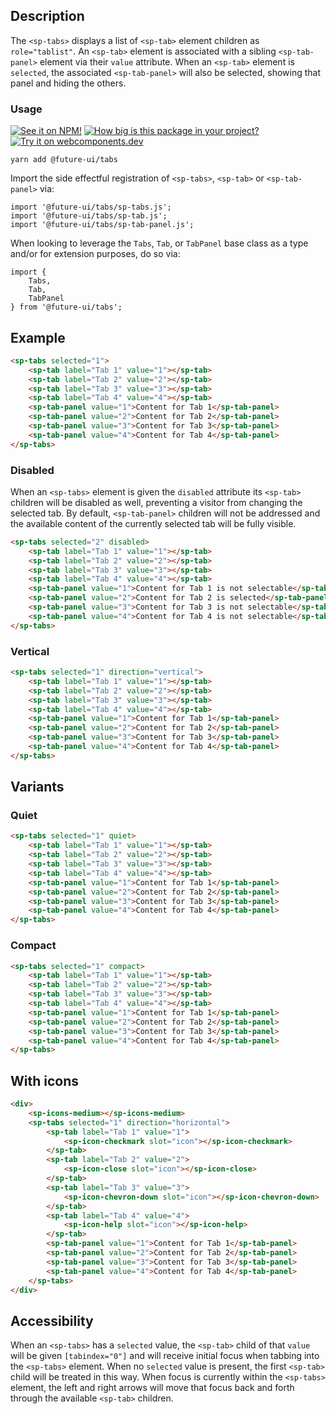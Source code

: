 ## Description

The `<sp-tabs>` displays a list of `<sp-tab>` element children as `role="tablist"`. An `<sp-tab>` element is associated with a sibling `<sp-tab-panel>` element via their `value` attribute. When an `<sp-tab>` element is `selected`, the associated `<sp-tab-panel>` will also be selected, showing that panel and hiding the others.

### Usage

[![See it on NPM!](https://img.shields.io/npm/v/@future-ui/tabs?style=for-the-badge)](https://www.npmjs.com/package/@future-ui/tabs)
[![How big is this package in your project?](https://img.shields.io/bundlephobia/minzip/@future-ui/tabs?style=for-the-badge)](https://bundlephobia.com/result?p=@future-ui/tabs)
[![Try it on webcomponents.dev](https://img.shields.io/badge/Try%20it%20on-webcomponents.dev-green?style=for-the-badge)](https://webcomponents.dev/edit/collection/fO75441E1Q5ZlI0e9pgq/2JFFTBPXfCZpePD0wk58/src/index.ts)

```
yarn add @future-ui/tabs
```

Import the side effectful registration of `<sp-tabs>`, `<sp-tab>` or `<sp-tab-panel>` via:

```
import '@future-ui/tabs/sp-tabs.js';
import '@future-ui/tabs/sp-tab.js';
import '@future-ui/tabs/sp-tab-panel.js';
```

When looking to leverage the `Tabs`, `Tab`, or `TabPanel` base class as a type and/or for extension purposes, do so via:

```
import {
    Tabs,
    Tab,
    TabPanel
} from '@future-ui/tabs';
```

## Example

```html
<sp-tabs selected="1">
    <sp-tab label="Tab 1" value="1"></sp-tab>
    <sp-tab label="Tab 2" value="2"></sp-tab>
    <sp-tab label="Tab 3" value="3"></sp-tab>
    <sp-tab label="Tab 4" value="4"></sp-tab>
    <sp-tab-panel value="1">Content for Tab 1</sp-tab-panel>
    <sp-tab-panel value="2">Content for Tab 2</sp-tab-panel>
    <sp-tab-panel value="3">Content for Tab 3</sp-tab-panel>
    <sp-tab-panel value="4">Content for Tab 4</sp-tab-panel>
</sp-tabs>
```

### Disabled

When an `<sp-tabs>` element is given the `disabled` attribute its `<sp-tab>` children will be disabled as well, preventing a visitor from changing the selected tab. By default, `<sp-tab-panel>` children will not be addressed and the available content of the currently selected tab will be fully visible.

```html
<sp-tabs selected="2" disabled>
    <sp-tab label="Tab 1" value="1"></sp-tab>
    <sp-tab label="Tab 2" value="2"></sp-tab>
    <sp-tab label="Tab 3" value="3"></sp-tab>
    <sp-tab label="Tab 4" value="4"></sp-tab>
    <sp-tab-panel value="1">Content for Tab 1 is not selectable</sp-tab-panel>
    <sp-tab-panel value="2">Content for Tab 2 is selected</sp-tab-panel>
    <sp-tab-panel value="3">Content for Tab 3 is not selectable</sp-tab-panel>
    <sp-tab-panel value="4">Content for Tab 4 is not selectable</sp-tab-panel>
</sp-tabs>
```

### Vertical

```html
<sp-tabs selected="1" direction="vertical">
    <sp-tab label="Tab 1" value="1"></sp-tab>
    <sp-tab label="Tab 2" value="2"></sp-tab>
    <sp-tab label="Tab 3" value="3"></sp-tab>
    <sp-tab label="Tab 4" value="4"></sp-tab>
    <sp-tab-panel value="1">Content for Tab 1</sp-tab-panel>
    <sp-tab-panel value="2">Content for Tab 2</sp-tab-panel>
    <sp-tab-panel value="3">Content for Tab 3</sp-tab-panel>
    <sp-tab-panel value="4">Content for Tab 4</sp-tab-panel>
</sp-tabs>
```

## Variants

### Quiet

```html
<sp-tabs selected="1" quiet>
    <sp-tab label="Tab 1" value="1"></sp-tab>
    <sp-tab label="Tab 2" value="2"></sp-tab>
    <sp-tab label="Tab 3" value="3"></sp-tab>
    <sp-tab label="Tab 4" value="4"></sp-tab>
    <sp-tab-panel value="1">Content for Tab 1</sp-tab-panel>
    <sp-tab-panel value="2">Content for Tab 2</sp-tab-panel>
    <sp-tab-panel value="3">Content for Tab 3</sp-tab-panel>
    <sp-tab-panel value="4">Content for Tab 4</sp-tab-panel>
</sp-tabs>
```

### Compact

```html
<sp-tabs selected="1" compact>
    <sp-tab label="Tab 1" value="1"></sp-tab>
    <sp-tab label="Tab 2" value="2"></sp-tab>
    <sp-tab label="Tab 3" value="3"></sp-tab>
    <sp-tab label="Tab 4" value="4"></sp-tab>
    <sp-tab-panel value="1">Content for Tab 1</sp-tab-panel>
    <sp-tab-panel value="2">Content for Tab 2</sp-tab-panel>
    <sp-tab-panel value="3">Content for Tab 3</sp-tab-panel>
    <sp-tab-panel value="4">Content for Tab 4</sp-tab-panel>
</sp-tabs>
```

## With icons

```html
<div>
    <sp-icons-medium></sp-icons-medium>
    <sp-tabs selected="1" direction="horizontal">
        <sp-tab label="Tab 1" value="1">
            <sp-icon-checkmark slot="icon"></sp-icon-checkmark>
        </sp-tab>
        <sp-tab label="Tab 2" value="2">
            <sp-icon-close slot="icon"></sp-icon-close>
        </sp-tab>
        <sp-tab label="Tab 3" value="3">
            <sp-icon-chevron-down slot="icon"></sp-icon-chevron-down>
        </sp-tab>
        <sp-tab label="Tab 4" value="4">
            <sp-icon-help slot="icon"></sp-icon-help>
        </sp-tab>
        <sp-tab-panel value="1">Content for Tab 1</sp-tab-panel>
        <sp-tab-panel value="2">Content for Tab 2</sp-tab-panel>
        <sp-tab-panel value="3">Content for Tab 3</sp-tab-panel>
        <sp-tab-panel value="4">Content for Tab 4</sp-tab-panel>
    </sp-tabs>
</div>
```

## Accessibility

When an `<sp-tabs>` has a `selected` value, the `<sp-tab>` child of that `value` will be given `[tabindex="0"]` and will receive initial focus when tabbing into the `<sp-tabs>` element. When no `selected` value is present, the first `<sp-tab>` child will be treated in this way. When focus is currently within the `<sp-tabs>` element, the left and right arrows will move that focus back and forth through the available `<sp-tab>` children.
